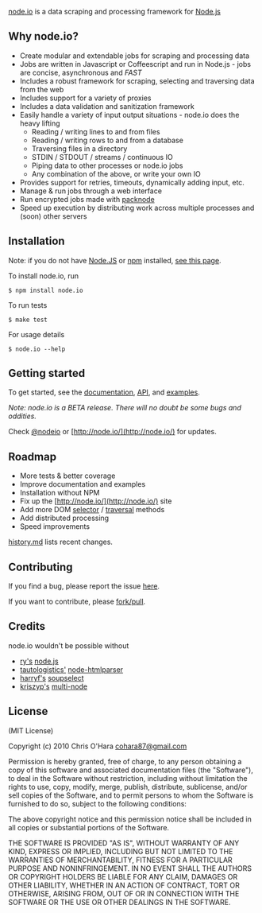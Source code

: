 [node.io](http://node.io/) is a data scraping and processing framework for [Node.js](http://nodejs.org/)

## Why node.io?

- Create modular and extendable jobs for scraping and processing data
- Jobs are written in Javascript or Coffeescript and run in Node.js - jobs are concise, asynchronous and _FAST_
- Includes a robust framework for scraping, selecting and traversing data from the web
- Includes support for a variety of proxies
- Includes a data validation and sanitization framework
- Easily handle a variety of input output situations - node.io does the heavy lifting
    * Reading / writing lines to and from files
    * Reading / writing rows to and from a database
    * Traversing files in a directory
    * STDIN / STDOUT / streams / continuous IO
    * Piping data to other processes or node.io jobs
    * Any combination of the above, or write your own IO
- Provides support for retries, timeouts, dynamically adding input, etc.
- Manage & run jobs through a web interface
- Run encrypted jobs made with [packnode](https://github.com/chriso/packnode)
- Speed up execution by distributing work across multiple processes and (soon) other servers 

## Installation

Note: if you do not have [Node.JS](http://nodejs.org/) or [npm](http://github.com/isaacs/npm) installed, [see this page](https://github.com/chriso/node.io/wiki/Installation).

To install node.io, run

    $ npm install node.io

To run tests

    $ make test
    
For usage details

    $ node.io --help
    
## Getting started

To get started, see the [documentation](https://github.com/chriso/node.io/blob/master/docs/README.md), [API](https://github.com/chriso/node.io/blob/master/docs/api.md), and [examples](https://github.com/chriso/node.io/tree/master/examples/).

*Note: node.io is a _BETA_ release. There will no doubt be some bugs and oddities.*

Check [@nodeio](http://twitter.com/nodeio) or [http://node.io/](http://node.io/) for updates.

## Roadmap

- More tests & better coverage
- Improve documentation and examples
- Installation without NPM
- Fix up the [http://node.io/](http://node.io/) site
- Add more DOM [selector](http://api.jquery.com/category/selectors/) / [traversal](http://api.jquery.com/category/traversing/) methods
- Add distributed processing
- Speed improvements

[history.md](https://github.com/chriso/node.io/blob/master/HISTORY.md) lists recent changes.

## Contributing

If you find a bug, please report the issue [here](https://github.com/chriso/node.io/issues). 

If you want to contribute, please [fork/pull](https://github.com/chriso/node.io/fork).

## Credits

node.io wouldn't be possible without

- [ry's](https://github.com/ry) [node.js](http://nodejs.org/)
- [tautologistics'](https://github.com/tautologistics) [node-htmlparser](https://github.com/tautologistics/node-htmlparser)
- [harryf's](https://github.com/harryf) [soupselect](https://github.com/harryf/node-soupselect)
- [kriszyp's](https://github.com/kriszyp) [multi-node](https://github.com/kriszyp/multi-node)

## License

(MIT License)

Copyright (c) 2010 Chris O'Hara <cohara87@gmail.com>

Permission is hereby granted, free of charge, to any person obtaining
a copy of this software and associated documentation files (the
"Software"), to deal in the Software without restriction, including
without limitation the rights to use, copy, modify, merge, publish,
distribute, sublicense, and/or sell copies of the Software, and to
permit persons to whom the Software is furnished to do so, subject to
the following conditions:

The above copyright notice and this permission notice shall be
included in all copies or substantial portions of the Software.

THE SOFTWARE IS PROVIDED "AS IS", WITHOUT WARRANTY OF ANY KIND,
EXPRESS OR IMPLIED, INCLUDING BUT NOT LIMITED TO THE WARRANTIES OF
MERCHANTABILITY, FITNESS FOR A PARTICULAR PURPOSE AND
NONINFRINGEMENT. IN NO EVENT SHALL THE AUTHORS OR COPYRIGHT HOLDERS BE
LIABLE FOR ANY CLAIM, DAMAGES OR OTHER LIABILITY, WHETHER IN AN ACTION
OF CONTRACT, TORT OR OTHERWISE, ARISING FROM, OUT OF OR IN CONNECTION
WITH THE SOFTWARE OR THE USE OR OTHER DEALINGS IN THE SOFTWARE.

